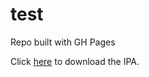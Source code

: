 # test
Repo built with GH Pages

Click <a href="itms-services://?action=download-manifest&url=https://github.com/dashboarde/test/raw/main/BaseApp.plist">here</a> to download the IPA.
